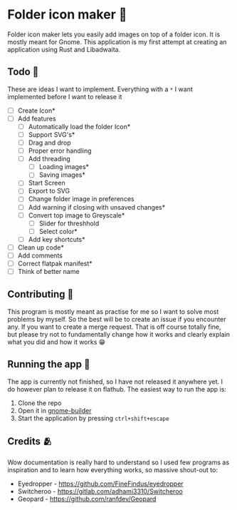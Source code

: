 # Folder icon maker 📁

Folder icon maker lets you easily add images on top of a folder icon. It is mostly meant for Gnome. 
This application is my first attempt at creating an application using Rust and Libadwaita.

## Todo 📝
These are ideas I want to implement. Everything with a `*` I want implemented before I want to release it
- [ ] Create Icon*
- [ ] Add features
    - [ ] Automatically load the folder Icon*
    - [ ] Support SVG's*
    - [ ] Drag and drop
    - [ ] Proper error handling
    - [ ] Add threading
        - [ ] Loading images*
        - [ ] Saving images*
    - [ ] Start Screen
    - [ ] Export to SVG
    - [ ] Change folder image in preferences
    - [ ] Add warning if closing with unsaved changes*
    - [ ] Convert top image to Greyscale*
        - [ ] Slider for threshhold
        - [ ] Select color* 
    - [ ] Add key shortcuts*
- [ ] Clean up code*
- [ ] Add comments
- [ ] Correct flatpak manifest*
- [ ] Think of better name

## Contributing 🤝
This program is mostly meant as practise for me so I want to solve most problems by myself. So the best will be to create an issue if you encounter any.
If you want to create a merge request. That is off course totally fine, but please try not to fundamentally change how it works and clearly explain what you did and how it works 😁

## Running the app 🏃
The app is currently not finished, so I have not released it anywhere yet. I do however plan to release it on flathub.
The easiest way to run the app is:
1. Clone the repo
2. Open it in [gnome-builder](https://flathub.org/apps/org.gnome.Builder)
3. Start the application by pressing `ctrl+shift+escape`

## Credits 🫂
Wow documentation is really hard to understand so I used few programs as inspiration and to learn how everything works, so massive shout-out to:
- Eyedropper - https://github.com/FineFindus/eyedropper
- Switcheroo - https://gitlab.com/adhami3310/Switcheroo
- Geopard - https://github.com/ranfdev/Geopard
